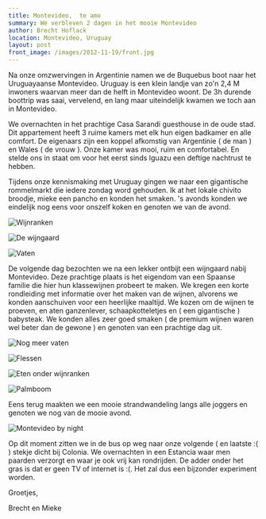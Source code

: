 ```yaml
---
title: Montevideo,  te amo
summary: We verbleven 2 dagen in het mooie Montevideo
author: Brecht Hoflack
location: Montevideo, Uruguay
layout: post
front_image: /images/2012-11-19/front.jpg
---
```

Na onze omzwervingen in Argentinie namen we de Buquebus boot naar het Uruguayaanse Montevideo.  Uruguay is een klein landje van zo'n 2,4 M inwoners waarvan meer dan de helft in Montevideo woont.  De 3h durende boottrip was saai,  vervelend,  en lang maar uiteindelijk kwamen we toch aan in Montevideo.

We overnachten in het prachtige Casa Sarandi guesthouse in de oude stad.  Dit appartement heeft 3 ruime kamers met elk hun eigen badkamer en alle comfort.  De eigenaars zijn een koppel afkomstig van Argentinie ( de man ) en Wales ( de vrouw ).  Onze kamer was mooi,  ruim en comfortabel.  En stelde ons in staat om voor het eerst sinds Iguazu een deftige nachtrust te hebben.

Tijdens onze kennismaking met Uruguay gingen we naar een gigantische rommelmarkt die iedere zondag word gehouden.  Ik at het lokale chivito broodje,  mieke een pancho en konden het smaken.  's avonds konden we eindelijk nog eens voor onszelf koken en genoten we van de avond.

![Wijnranken](/images/2012-11-19/P1050662.JPG)

![De wijngaard](/images/2012-11-19/P1050619.JPG)

![Vaten](/images/2012-11-19/P1050630.JPG)

De volgende dag bezochten we na een lekker ontbijt een wijngaard nabij Montevideo.  Deze prachtige plaats is het eigendom van een Spaanse familie die hier hun klassewijnen probeert te maken.  We kregen een korte rondleiding met informatie over het maken van de wijnen,  alvorens we konden aanschuiven voor een heerlijke maaltijd.  We kozen om de wijnen te proeven,  en aten ganzenlever,  schaapkotteletjes en ( een gigantische ) babysteak.  We konden alles zeer goed smaken ( de premium wijnen waren wel beter dan de gewone ) en genoten van een prachtige dag uit.

![Nog meer vaten](/images/2012-11-19/P1050634.JPG)

![Flessen](/images/2012-11-19/P1050636.JPG)

![Eten onder wijnranken](/images/2012-11-19/P1050654.JPG)

![Palmboom](/images/2012-11-19/P1050658.JPG)


Eens terug maakten we een mooie strandwandeling langs alle joggers en genoten we nog van de mooie avond.

![Montevideo by night](/images/2012-11-19/P1050681.JPG)

Op dit moment zitten we in de bus op weg naar onze volgende ( en laatste :( ) stekje dicht bij Colonia.  We overnachten in een Estancia waar men paarden verzorgt en waar je ook vrij kan rondrijden.  De adder onder het gras is dat er geen TV of internet is :(.  Het zal dus een bijzonder experiment worden.

Groetjes,

Brecht en Mieke
